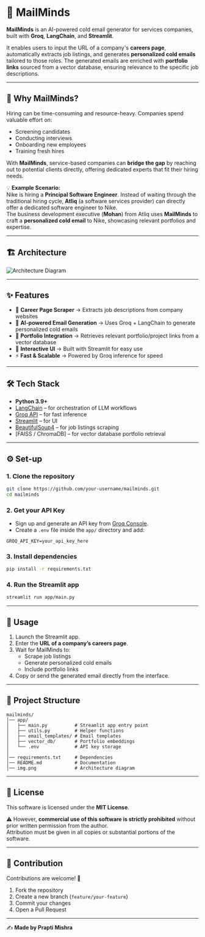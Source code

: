 # 📧 MailMinds  

**MailMinds** is an AI-powered cold email generator for services companies, built with **Groq**, **LangChain**, and **Streamlit**.  

It enables users to input the URL of a company's **careers page**, automatically extracts job listings, and generates **personalized cold emails** tailored to those roles. The generated emails are enriched with **portfolio links** sourced from a vector database, ensuring relevance to the specific job descriptions.  

---

## 🚀 Why MailMinds?  

Hiring can be time-consuming and resource-heavy. Companies spend valuable effort on:  
- Screening candidates  
- Conducting interviews  
- Onboarding new employees  
- Training fresh hires  

With **MailMinds**, service-based companies can **bridge the gap** by reaching out to potential clients directly, offering dedicated experts that fit their hiring needs.  

💡 **Example Scenario:**  
Nike is hiring a **Principal Software Engineer**. Instead of waiting through the traditional hiring cycle, **Atliq** (a software services provider) can directly offer a dedicated software engineer to Nike.  
The business development executive (**Mohan**) from Atliq uses **MailMinds** to craft a **personalized cold email** to Nike, showcasing relevant portfolios and expertise.  

---

## 🏗 Architecture  

![Architecture Diagram](img.png)  

---

## ✨ Features  

- 🔗 **Career Page Scraper** → Extracts job descriptions from company websites  
- 🤖 **AI-powered Email Generation** → Uses Groq + LangChain to generate personalized cold emails  
- 📂 **Portfolio Integration** → Retrieves relevant portfolio/project links from a vector database  
- 🎨 **Interactive UI** → Built with Streamlit for easy use  
- ⚡ **Fast & Scalable** → Powered by Groq inference for speed  

---

## 🛠 Tech Stack  

- **Python 3.9+**  
- [LangChain](https://www.langchain.com/) – for orchestration of LLM workflows  
- [Groq API](https://console.groq.com/) – for fast inference  
- [Streamlit](https://streamlit.io/) – for UI  
- [BeautifulSoup4](https://pypi.org/project/beautifulsoup4/) – for job listings scraping  
- [FAISS / ChromaDB] – for vector database portfolio retrieval  

---

## ⚙️ Set-up  

### 1. Clone the repository  
```bash
git clone https://github.com/your-username/mailminds.git
cd mailminds
```

### 2. Get your API Key  
- Sign up and generate an API key from [Groq Console](https://console.groq.com/keys).  
- Create a `.env` file inside the `app/` directory and add:  

```env
GROQ_API_KEY=your_api_key_here
```

### 3. Install dependencies  
```bash
pip install -r requirements.txt
```

### 4. Run the Streamlit app  
```bash
streamlit run app/main.py
```  

---

## 📖 Usage  

1. Launch the Streamlit app.  
2. Enter the **URL of a company’s careers page**.  
3. Wait for MailMinds to:  
   - Scrape job listings  
   - Generate personalized cold emails  
   - Include portfolio links  
4. Copy or send the generated email directly from the interface.  

---

## 📂 Project Structure  

```
mailminds/
│── app/
│   ├── main.py          # Streamlit app entry point
│   ├── utils.py         # Helper functions
│   ├── email_templates/ # Email templates
│   ├── vector_db/       # Portfolio embeddings
│   └── .env             # API key storage
│
│── requirements.txt     # Dependencies
│── README.md            # Documentation
│── img.png              # Architecture diagram
```

---

## 📜 License  

This software is licensed under the **MIT License**.  

⚠️ However, **commercial use of this software is strictly prohibited** without prior written permission from the author.  
Attribution must be given in all copies or substantial portions of the software.  

---

## 🤝 Contribution  

Contributions are welcome! 🚀  

1. Fork the repository  
2. Create a new branch (`feature/your-feature`)  
3. Commit your changes  
4. Open a Pull Request  

---

✍️ **Made by Prapti Mishra**  

